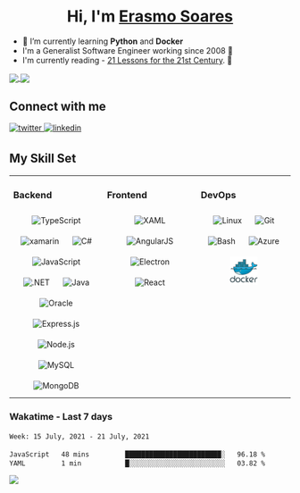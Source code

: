 <h1 align="center">Hi, I'm <a href="https://www.hackerrank.com/erasmosaraujo">Erasmo Soares</a></h1>
 
- 🌱 I’m currently learning **Python** and **Docker**
- I'm a Generalist Software Engineer working  since 2008 🚀
- I'm currently reading - <a href="https://www.amazon.ca/-/fr/Yuval-Noah-Harari/dp/0771048882/ref=sr_1_1?__mk_fr_CA=%C3%85M%C3%85%C5%BD%C3%95%C3%91&dchild=1&keywords=21+Lessons+for+the+21st+Century&qid=1618886361&sr=8-1">21 Lessons for the 21st Century</a>. 📘
  
<p align="left">
  <a href="https://github.com/anuraghazra/github-readme-stats">
    <img
      align="center"
      src="https://github-readme-stats.vercel.app/api/top-langs/?username=erasmosoares&theme=bluefy&layout=compact"
    />
  </a>
  <a href="https://github.com/anuraghazra/github-readme-stats">
    <img
      align="center"
      height="165"
      src="https://github-readme-stats.vercel.app/api?username=erasmosoares&theme=bluefy&count_private=true&show_icons=true&custom_title=Github%20Status&hide=issues"
    />
  </a>
</p>

## Connect with me  

<a href="https://twitter.com/erasmosoares" target="_blank">
<img src=https://img.shields.io/badge/twitter-%2300acee.svg?&style=for-the-badge&logo=twitter&logoColor=white alt=twitter style="margin-bottom: 5px;" />
</a>

<a href="https://linkedin.com/in/erasmosoares" target="_blank">
<img src=https://img.shields.io/badge/linkedin-%231E77B5.svg?&style=for-the-badge&logo=linkedin&logoColor=white alt=linkedin style="margin-bottom: 5px;" />
</a>

</div> 

## My Skill Set  
<table cellpadding="0" cellspacing="0" border="0"><tr><td valign="top" width="33%">

### Backend  
<div align="center">  
<img style="margin: 10px" src="https://profilinator.rishav.dev/skills-assets/typescript-original.svg" alt="TypeScript" height="50" />  
<img style="margin: 10px" src="https://raw.githubusercontent.com/detain/svg-logos/780f25886640cef088af994181646db2f6b1a3f8/svg/xamarin.svg" alt="xamarin" height="50"/>
<img style="margin: 10px" src="https://profilinator.rishav.dev/skills-assets/csharp-original.svg" alt="C#" height="50" />   
<img style="margin: 10px" src="https://profilinator.rishav.dev/skills-assets/javascript-original.svg" alt="JavaScript" height="50" />  
<!--<img style="margin: 10px" src="https://profilinator.rishav.dev/skills-assets/python-original.svg" alt="Python" height="50" /> --> 
<img style="margin: 10px" src="https://profilinator.rishav.dev/skills-assets/dot-net-original-wordmark.svg" alt=".NET" height="50" />  
<img style="margin: 10px" src="https://profilinator.rishav.dev/skills-assets/java-original-wordmark.svg" alt="Java" height="50" />  
<img style="margin: 10px" src="https://profilinator.rishav.dev/skills-assets/oracle-original.svg" alt="Oracle" height="50" />  
<img style="margin: 10px" src="https://profilinator.rishav.dev/skills-assets/express-original-wordmark.svg" alt="Express.js" height="50" />  
<img style="margin: 10px" src="https://profilinator.rishav.dev/skills-assets/nodejs-original-wordmark.svg" alt="Node.js" height="50" />  
<img style="margin: 10px" src="https://profilinator.rishav.dev/skills-assets/mysql-original-wordmark.svg" alt="MySQL" height="50" />  
<img style="margin: 10px" src="https://profilinator.rishav.dev/skills-assets/mongodb-original-wordmark.svg" alt="MongoDB" height="50" />  

</div>  


</td><td valign="top" width="33%">



### Frontend  
<div align="center">  
<img style="margin: 10px" src="https://profilinator.rishav.dev/skills-assets/xaml.png" alt="XAML" height="50" />  
<img style="margin: 10px" src="https://profilinator.rishav.dev/skills-assets/angularjs-original.svg" alt="AngularJS" height="50" />   
<img style="margin: 10px" src="https://profilinator.rishav.dev/skills-assets/electron-original.svg" alt="Electron" height="50" />  
<img style="margin: 10px" src="https://profilinator.rishav.dev/skills-assets/react-original-wordmark.svg" alt="React" height="50" />  
</div>

</td><td valign="top" width="33%">



### DevOps  
<div align="center">  
<img style="margin: 10px" src="https://profilinator.rishav.dev/skills-assets/linux-original.svg" alt="Linux" height="50" />  
<img style="margin: 10px" src="https://profilinator.rishav.dev/skills-assets/git-scm-icon.svg" alt="Git" height="50" />  
<img style="margin: 10px" src="https://profilinator.rishav.dev/skills-assets/gnu_bash-icon.svg" alt="Bash" height="50" />  
<img style="margin: 10px" src="https://profilinator.rishav.dev/skills-assets/microsoft_azure-icon.svg" alt="Azure" height="50" /> 
<img style="margin: 10px" src="https://raw.githubusercontent.com/devicons/devicon/master/icons/docker/docker-original-wordmark.svg" alt="docker" height="50"/>
</div>

</td></tr></table>  

 ### Wakatime - Last 7 days

<!--START_SECTION:waka-->
```text
Week: 15 July, 2021 - 21 July, 2021

JavaScript   48 mins         ████████████████████████░   96.18 % 
YAML         1 min           █░░░░░░░░░░░░░░░░░░░░░░░░   03.82 % 
```
<!--END_SECTION:waka-->

![](https://komarev.com/ghpvc/?username=erasmosoares&color=brightgreen)
